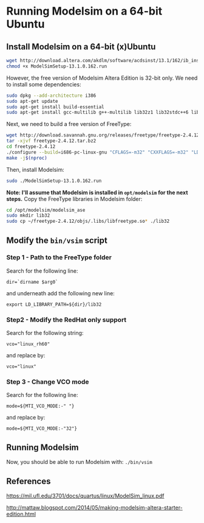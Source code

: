 # Running Modelsim on a 64-bit Ubuntu

## Install Modelsim on a 64-bit (x)Ubuntu
```bash
wget http://download.altera.com/akdlm/software/acdsinst/13.1/162/ib_installers/ModelSimSetup-13.1.0.162.run
chmod +x ModelSimSetup-13.1.0.162.run
```
However, the free version of Modelsim Altera Edition is 32-bit only. We need to install some dependencies:
```bash
sudo dpkg --add-architecture i386
sudo apt-get update
sudo apt-get install build-essential
sudo apt-get install gcc-multilib g++-multilib lib32z1 lib32stdc++6 lib32gcc1 expat:i386 fontconfig:i386 libfreetype6:i386 libexpat1:i386 libc6:i386 libgtk-3-0:i386 libcanberra0:i386 libpng16-16:i386 libice6:i386 libsm6:i386 libncurses5:i386 zlib1g:i386 libx11-6:i386 libxau6:i386 libxdmcp6:i386 libxext6:i386 libxft2:i386 libxrender1:i386 libxt6:i386 libxtst6:i386
```
Next, we need to build a free version of FreeType:
```bash
wget http://download.savannah.gnu.org/releases/freetype/freetype-2.4.12.tar.bz2
tar -xjvf freetype-2.4.12.tar.bz2
cd freetype-2.4.12
./configure --build=i686-pc-linux-gnu "CFLAGS=-m32" "CXXFLAGS=-m32" "LDFLAGS=-m32"
make -j$(nproc)
```
Then, install Modelsim:
```bash
sudo ./ModelSimSetup-13.1.0.162.run
```
**Note: I'll assume that Modelsim is installed in `opt/modelsim` for the next steps.**
Copy the FreeType libraries in Modelsim folder:
```bash
cd /opt/modelsim/modelsim_ase
sudo mkdir lib32
sudo cp ~/freetype-2.4.12/objs/.libs/libfreetype.so* ./lib32
```
## Modify the `bin/vsim` script
### Step 1 - Path to the FreeType folder
Search for the following line: 
```
dir=`dirname $arg0`
```
and underneath add the following new line: 
```
export LD_LIBRARY_PATH=${dir}/lib32
```
### Step2 - Modify the RedHat only support
Search for the following string: 
```
vco="linux_rh60"
```
and replace by:
```
vco="linux"
```
### Step 3 - Change VCO mode
Search for the following line: 
```
mode=${MTI_VCO_MODE:-" "}
```
and replace by:
```
mode=${MTI_VCO_MODE:-"32"}
```
## Running Modelsim
Now, you should be able to run Modelsim with: `./bin/vsim`
## References
https://mil.ufl.edu/3701/docs/quartus/linux/ModelSim_linux.pdf

http://mattaw.blogspot.com/2014/05/making-modelsim-altera-starter-edition.html